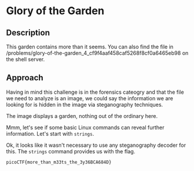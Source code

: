 # Glory of the Garden

## Description

This garden contains more than it seems. You can also find the file in /problems/glory-of-the-garden_4_cf9f4aaf458caf5268f8cf0a6465eb98 on the shell server.

## Approach

Having in mind this challenge is in the forensics cateogry and that the file we need to analyze is an image, we could say the information we are looking for is hidden in the image via steganography techniques.

The image displays a garden, nothing out of the ordinary here.

Mmm, let's see if some basic Linux commands can reveal further information. Let's start with `strings`.

Ok, it looks like it wasn't necessary to use any steganography decoder for this. The `strings` command provides us with the flag.

    picoCTF{more_than_m33ts_the_3y36BCA684D}


